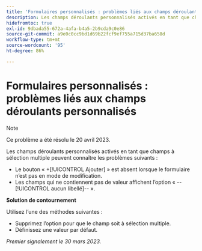 ```yaml
---
title: 'Formulaires personnalisés : problèmes liés aux champs déroulants personnalisés'
description: Les champs déroulants personnalisés activés en tant que champs à sélection multiple peuvent afficher les problèmes.
hidefromtoc: true
exl-id: 9dbada55-672a-4afa-b4a5-2b9cda9c0e86
source-git-commit: a9e0c0cc9bd1d69b22fcf9ef755a715d37ba658d
workflow-type: tm+mt
source-wordcount: '95'
ht-degree: 86%

---
```


# Formulaires personnalisés : problèmes liés aux champs déroulants personnalisés

>[!NOTE]
>
>Ce problème a été résolu le 20 avril 2023.

Les champs déroulants personnalisés activés en tant que champs à sélection multiple peuvent connaître les problèmes suivants :

* Le bouton « +[!UICONTROL Ajouter] » est absent lorsque le formulaire n’est pas en mode de modification.
* Les champs qui ne contiennent pas de valeur affichent l’option « --[!UICONTROL aucun libellé]-- ».

**Solution de contournement**

Utilisez l’une des méthodes suivantes :

* Supprimez l’option pour que le champ soit à sélection multiple.
* Définissez une valeur par défaut.

_Premier signalement le 30 mars 2023._
